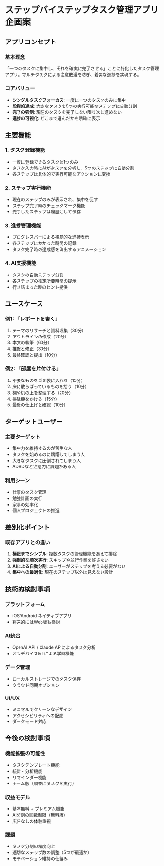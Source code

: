 # ステップバイステップタスク管理アプリ企画案

## アプリコンセプト

### 基本理念
「一つのタスクに集中し、それを確実に完了させる」ことに特化したタスク管理アプリ。マルチタスクによる注意散漫を防ぎ、着実な進捗を実現する。

### コアバリュー
- **シングルタスクフォーカス**: 一度に一つのタスクのみに集中
- **段階的達成**: 大きなタスクを5つの実行可能なステップに自動分割
- **完了の強制**: 現在のタスクを完了しない限り次に進めない
- **進捗の可視化**: どこまで進んだかを明確に表示

## 主要機能

### 1. タスク登録機能
- 一度に登録できるタスクは1つのみ
- タスク入力時にAIがタスクを分析し、5つのステップに自動分割
- 各ステップは具体的で実行可能なアクションに変換

### 2. ステップ実行機能
- 現在のステップのみが表示され、集中を促す
- ステップ完了時のチェックマーク機能
- 完了したステップは履歴として保存

### 3. 進捗管理機能
- プログレスバーによる視覚的な進捗表示
- 各ステップにかかった時間の記録
- タスク完了時の達成感を演出するアニメーション

### 4. AI支援機能
- タスクの自動ステップ分割
- 各ステップの推定所要時間の提示
- 行き詰まった時のヒント提供

## ユースケース

### 例1: 「レポートを書く」
1. テーマのリサーチと資料収集（30分）
2. アウトラインの作成（20分）
3. 本文の執筆（60分）
4. 推敲と修正（30分）
5. 最終確認と提出（10分）

### 例2: 「部屋を片付ける」
1. 不要なものをゴミ袋に入れる（15分）
2. 床に散らばっているものを拾う（10分）
3. 棚や机の上を整理する（20分）
4. 掃除機をかける（15分）
5. 最後の仕上げと確認（10分）

## ターゲットユーザー

### 主要ターゲット
- 集中力を維持するのが苦手な人
- タスクを始めるのに躊躇してしまう人
- 大きなタスクに圧倒されてしまう人
- ADHDなど注意力に課題がある人

### 利用シーン
- 仕事のタスク管理
- 勉強計画の実行
- 家事の効率化
- 個人プロジェクトの推進

## 差別化ポイント

### 既存アプリとの違い
1. **極限までシンプル**: 複数タスクの管理機能をあえて排除
2. **強制的な順次実行**: スキップや並行作業を許さない
3. **AIによる自動分割**: ユーザーがステップを考える必要がない
4. **集中への最適化**: 現在のステップ以外は見えない設計

## 技術的検討事項

### プラットフォーム
- iOS/Android ネイティブアプリ
- 将来的にはWeb版も検討

### AI統合
- OpenAI API / Claude APIによるタスク分析
- オンデバイスMLによる学習機能

### データ管理
- ローカルストレージでのタスク保存
- クラウド同期オプション

### UI/UX
- ミニマルでクリーンなデザイン
- アクセシビリティへの配慮
- ダークモード対応

## 今後の検討事項

### 機能拡張の可能性
- タスクテンプレート機能
- 統計・分析機能
- リマインダー機能
- チーム版（順番にタスクを実行）

### 収益モデル
- 基本無料 + プレミアム機能
- AI分割の回数制限（無料版）
- 広告なしの体験重視

### 課題
- タスク分割の精度向上
- 適切なステップ数の調整（5つが最適か）
- モチベーション維持の仕組み